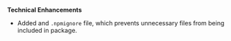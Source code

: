 **Technical Enhancements**

* Added and `.npmignore` file, which prevents unnecessary files from being included in package.
